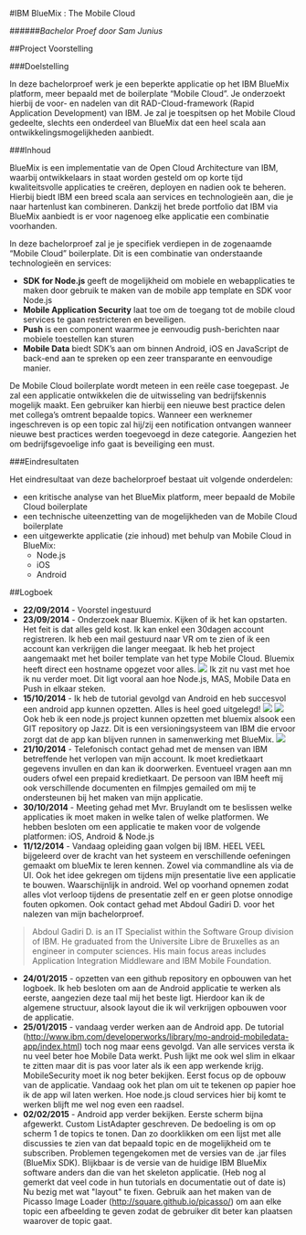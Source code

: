 #IBM BlueMix : The Mobile Cloud

######*Bachelor Proef door Sam Junius*

##Project Voorstelling

###Doelstelling

In deze bachelorproef werk je een beperkte applicatie op het IBM BlueMix platform, meer bepaald met de boilerplate “Mobile Cloud”. Je onderzoekt hierbij de voor- en nadelen van dit RAD-Cloud-framework (Rapid Application Development) van IBM. Je zal je toespitsen op het Mobile Cloud gedeelte, slechts een onderdeel van BlueMix dat een heel scala aan ontwikkelingsmogelijkheden aanbiedt.

###Inhoud

BlueMix is een implementatie van de Open Cloud Architecture van IBM, waarbij ontwikkelaars in staat worden gesteld om op korte tijd kwaliteitsvolle applicaties te creëren, deployen en nadien ook te beheren. Hierbij biedt IBM een breed scala aan services en technologieën aan, die je naar hartenlust kan combineren. Dankzij het brede portfolio dat IBM via BlueMix aanbiedt is er voor nagenoeg elke applicatie een combinatie voorhanden.

In deze bachelorproef zal je je specifiek verdiepen in de zogenaamde “Mobile Cloud” boilerplate. Dit is een combinatie van onderstaande technologieën en services:
* **SDK for Node.js** geeft de mogelijkheid om mobiele en webapplicaties te maken door gebruik te maken van de mobile app template en SDK voor Node.js
*	**Mobile Application Security** laat toe om de toegang tot de mobile cloud services te gaan restricteren en beveiligen.
*	**Push** is een component waarmee je eenvoudig push-berichten naar mobiele toestellen kan sturen
*	**Mobile Data** biedt SDK’s aan om binnen Android, iOS en JavaScript de back-end aan te spreken op een zeer transparante en eenvoudige manier.

De Mobile Cloud boilerplate wordt meteen in een reële case toegepast. Je zal een applicatie ontwikkelen die de uitwisseling van bedrijfskennis mogelijk maakt. Een gebruiker kan hierbij een nieuwe best practice delen met collega’s omtrent bepaalde topics. Wanneer een werknemer ingeschreven is op een topic zal hij/zij een notification ontvangen wanneer nieuwe best practices werden toegevoegd in deze categorie. Aangezien het om bedrijfsgevoelige info gaat is beveiliging een must.

###Eindresultaten

Het eindresultaat van deze bachelorproef bestaat uit volgende onderdelen:
* een kritische analyse van het BlueMix platform, meer bepaald de Mobile Cloud boilerplate
* een technische uiteenzetting van de mogelijkheden van de Mobile Cloud boilerplate
* een uitgewerkte applicatie (zie inhoud) met behulp van Mobile Cloud in BlueMix:
  * Node.js
  * iOS
  * Android

##Logboek

* **22/09/2014** - Voorstel ingestuurd
* **23/09/2014** - Onderzoek naar Bluemix. Kijken of ik het kan opstarten. Het feit is dat alles geld kost. Ik kan enkel een 30dagen account registreren. Ik heb een mail gestuurd naar VR om te zien of ik een account kan verkrijgen die langer meegaat. Ik heb het project aangemaakt met het boiler template van het type Mobile Cloud. Bluemix heeft direct een hostname opgezet voor alles.
  <img src="http://i.imgur.com/AkFJ7gJ.png"/> 
  Ik zit nu vast met hoe ik nu verder moet. Dit ligt vooral aan hoe Node.js, MAS, Mobile Data en Push in elkaar steken.
* **15/10/2014** - Ik heb de tutorial gevolgd van Android en heb succesvol een android app kunnen opzetten. Alles is heel goed uitgelegd!
  <img src="http://i.imgur.com/TaETooG.png"/>
  <img src="http://i.imgur.com/cg6PSH1.png"/>
  Ook heb ik een node.js project kunnen opzetten met bluemix alsook een GIT repository op Jazz. Dit is een versioningsysteem van IBM die ervoor zorgt dat de app kan blijven runnen in samenwerking met BlueMix.
  <img src="http://i.imgur.com/24ZI7sJ.png"/>
* **21/10/2014** - Telefonisch contact gehad met de mensen van IBM betreffende het verlopen van mijn account. Ik moet kredietkaart gegevens invullen en dan kan ik doorwerken. Eventueel vragen aan mn ouders ofwel een prepaid kredietkaart. De persoon van IBM heeft mij ook verschillende documenten en filmpjes gemailed om mij te ondersteunen bij het maken van mijn applicatie.
* **30/10/2014** - Meeting gehad met Mvr. Bruylandt om te beslissen welke applicaties ik moet maken in welke talen of welke platformen. We hebben besloten om een applicatie te maken voor de volgende platformen: iOS, Android & Node.js
*  **11/12/2014** - Vandaag opleiding gaan volgen bij IBM. HEEL VEEL bijgeleerd over de kracht van het systeem en verschillende oefeningen gemaakt om blueMix te leren kennen. Zowel via commandline als via de UI. Ook het idee gekregen om tijdens mijn presentatie live een applicatie te bouwen. Waarschijnlijk in android. Wel op voorhand opnemen zodat alles vlot verloop tijdens de presentatie zelf en er geen plotse onnodige fouten opkomen. Ook contact gehad met Abdoul Gadiri D. voor het nalezen van mijn bachelorproef.

  >Abdoul Gadiri D. is an IT Specialist within the Software Group division of IBM. He graduated from the Universite Libre de Bruxelles as an engineer in computer sciences. His main focus areas includes Application Integration Middleware and IBM Mobile Foundation.
* **24/01/2015** - opzetten van een github repository en opbouwen van het logboek. Ik heb besloten om aan de Android applicatie te werken als eerste, aangezien deze taal mij het beste ligt. Hierdoor kan ik de algemene structuur, alsook layout die ik wil verkrijgen opbouwen voor de applicatie.
* **25/01/2015** - vandaag verder werken aan de Android app. De tutorial (http://www.ibm.com/developerworks/library/mo-android-mobiledata-app/index.html) toch nog maar eens gevolgd. Van alle services versta ik nu veel beter hoe Mobile Data werkt. Push lijkt me ook wel slim in elkaar te zitten maar dit is pas voor later als ik een app werkende krijg. MobileSecurity moet ik nog beter bekijken. Eerst focus op de opbouw van de applicatie. Vandaag ook het plan om uit te tekenen op papier hoe ik de app wil laten werken. Hoe node.js cloud services hier bij komt te werken blijft me wel nog even een raadsel.
* **02/02/2015** - Android app verder bekijken. Eerste scherm bijna afgewerkt. Custom ListAdapter geschreven. De bedoeling is om op scherm 1 de topics te tonen. Dan zo doorklikken om een lijst met alle discussies te zien van dat bepaald topic en de mogelijkheid om te subscriben. Problemen tegengekomen met de versies van de .jar files (BlueMix SDK). Blijkbaar is de versie van de huidige IBM BlueMix software anders dan die van het skeleton applicatie. (Heb nog al gemerkt dat veel code in hun tutorials en documentatie out of date is) Nu bezig met wat "layout" te fixen. Gebruik aan het maken van de Picasso Image Loader (http://square.github.io/picasso/) om aan elke topic een afbeelding te geven zodat de gebruiker dit beter kan plaatsen waarover de topic gaat. 
